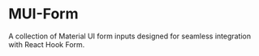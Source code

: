 # MUI-Form

A collection of Material UI form inputs designed for seamless integration with React Hook Form.
